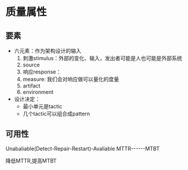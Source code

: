 
# 质量属性


## 要素
- 六元素：作为架构设计的输入
	1. 刺激stimulus：外部的变化、输入，发出者可能是人也可能是外部系统
	2. source
	3. 响应response：
	4. measure: 我们会对响应做可以量化的度量
	5. artifact
	6. environment
- 设计决定：
	- 最小单元是tactic
	- 几个tactic可以组合成pattern


## 可用性


Unabaliable(Detect-Repair-Restart)-Avaliable
MTTR------MTBT

降低MTTR,提高MTBT






